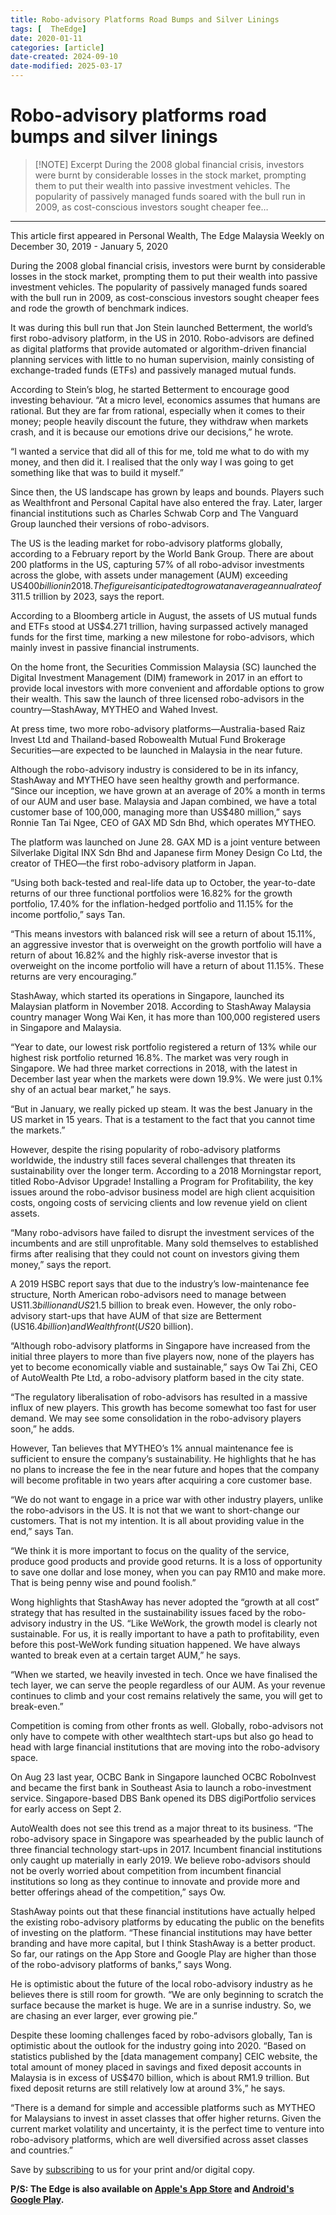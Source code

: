```yaml
---
title: Robo-advisory Platforms Road Bumps and Silver Linings
tags: [  TheEdge]
date: 2020-01-11
categories: [article]
date-created: 2024-09-10
date-modified: 2025-03-17
---
```


# Robo-advisory platforms road bumps and silver linings

> [!NOTE] Excerpt
> During the 2008 global financial crisis, investors were burnt by considerable losses in the stock market, prompting them to put their wealth into passive investment vehicles. The popularity of passively managed funds soared with the bull run in 2009, as cost-conscious investors sought cheaper fee…

---

This article first appeared in Personal Wealth, The Edge Malaysia Weekly on December 30, 2019 - January 5, 2020

During the 2008 global financial crisis, investors were burnt by considerable losses in the stock market, prompting them to put their wealth into passive investment vehicles. The popularity of passively managed funds soared with the bull run in 2009, as cost-conscious investors sought cheaper fees and rode the growth of benchmark indices.

It was during this bull run that Jon Stein launched Betterment, the world’s first robo-advisory platform, in the US in 2010. Robo-advisors are defined as digital platforms that provide automated or algorithm-driven financial planning services with little to no human supervision, mainly consisting of exchange-traded funds (ETFs) and passively managed mutual funds.

According to Stein’s blog, he started Betterment to encourage good investing behaviour. “At a micro level, economics assumes that humans are rational. But they are far from rational, especially when it comes to their money; people heavily discount the future, they withdraw when markets crash, and it is because our emotions drive our decisions,” he wrote.

“I wanted a service that did all of this for me, told me what to do with my money, and then did it. I realised that the only way I was going to get something like that was to build it myself.”

Since then, the US landscape has grown by leaps and bounds. Players such as Wealthfront and Personal Capital have also entered the fray. Later, larger financial institutions such as Charles Schwab Corp and The Vanguard Group launched their versions of robo-advisors.

The US is the leading market for robo-advisory platforms globally, according to a February report by the World Bank Group. There are about 200 platforms in the US, capturing 57% of all robo-advisor investments across the globe, with assets under management (AUM) exceeding US$400 billion in 2018. The figure is anticipated to grow at an average annual rate of 31%, reaching almost US$1.5 trillion by 2023, says the report.

According to a Bloomberg article in August, the assets of US mutual funds and ETFs stood at US$4.271 trillion, having surpassed actively managed funds for the first time, marking a new milestone for robo-advisors, which mainly invest in passive financial instruments.

On the home front, the Securities Commission Malaysia (SC) launched the Digital Investment Management (DIM) framework in 2017 in an effort to provide local investors with more convenient and affordable options to grow their wealth. This saw the launch of three licensed robo-advisors in the country—StashAway, MYTHEO and Wahed Invest.

At press time, two more robo-advisory platforms—Australia-based Raiz Invest Ltd and Thailand-based Robowealth Mutual Fund Brokerage Securities—are expected to be launched in Malaysia in the near future.

Although the robo-advisory industry is considered to be in its infancy, StashAway and MYTHEO have seen healthy growth and performance. “Since our inception, we have grown at an average of 20% a month in terms of our AUM and user base. Malaysia and Japan combined, we have a total customer base of 100,000, managing more than US$480 million,” says Ronnie Tan Tai Ngee, CEO of GAX MD Sdn Bhd, which operates MYTHEO.

The platform was launched on June 28. GAX MD is a joint venture between Silverlake Digital INX Sdn Bhd and Japanese firm Money Design Co Ltd, the creator of THEO—the first robo-advisory platform in Japan.

“Using both back-tested and real-life data up to October, the year-to-date returns of our three functional portfolios were 16.82% for the growth portfolio, 17.40% for the inflation-hedged portfolio and 11.15% for the income portfolio,” says Tan.

“This means investors with balanced risk will see a return of about 15.11%, an aggressive investor that is overweight on the growth portfolio will have a return of about 16.82% and the highly risk-averse investor that is overweight on the income portfolio will have a return of about 11.15%. These returns are very encouraging.”

StashAway, which started its operations in Singapore, launched its Malaysian platform in November 2018. According to StashAway Malaysia country manager Wong Wai Ken, it has more than 100,000 registered users in Singapore and Malaysia.

“Year to date, our lowest risk portfolio registered a return of 13% while our highest risk portfolio returned 16.8%. The market was very rough in Singapore. We had three market corrections in 2018, with the latest in December last year when the markets were down 19.9%. We were just 0.1% shy of an actual bear market,” he says.

“But in January, we really picked up steam. It was the best January in the US market in 15 years. That is a testament to the fact that you cannot time the markets.”

However, despite the rising popularity of robo-advisory platforms worldwide, the industry still faces several challenges that threaten its sustainability over the longer term. According to a 2018 Morningstar report, titled Robo-Advisor Upgrade! Installing a Program for Profitability, the key issues around the robo-advisor business model are high client acquisition costs, ongoing costs of servicing clients and low revenue yield on client assets.

“Many robo-advisors have failed to disrupt the investment services of the incumbents and are still unprofitable. Many sold themselves to established firms after realising that they could not count on investors giving them money,” says the report.

A 2019 HSBC report says that due to the industry’s low-maintenance fee structure, North American robo-advisors need to manage between US$11.3 billion and US$21.5 billion to break even. However, the only robo-advisory start-ups that have AUM of that size are Betterment (US$16.4 billion) and Wealthfront (US$20 billion).

“Although robo-advisory platforms in Singapore have increased from the initial three players to more than five players now, none of the players has yet to become economically viable and sustainable,” says Ow Tai Zhi, CEO of AutoWealth Pte Ltd, a robo-advisory platform based in the city state.

“The regulatory liberalisation of robo-advisors has resulted in a massive influx of new players. This growth has become somewhat too fast for user demand. We may see some consolidation in the robo-advisory players soon,” he adds.

However, Tan believes that MYTHEO’s 1% annual maintenance fee is sufficient to ensure the company’s sustainability. He highlights that he has no plans to increase the fee in the near future and hopes that the company will become profitable in two years after acquiring a core customer base.

“We do not want to engage in a price war with other industry players, unlike the robo-advisors in the US. It is not that we want to short-change our customers. That is not my intention. It is all about providing value in the end,” says Tan.

“We think it is more important to focus on the quality of the service, produce good products and provide good returns. It is a loss of opportunity to save one dollar and lose money, when you can pay RM10 and make more. That is being penny wise and pound foolish.”

Wong highlights that StashAway has never adopted the “growth at all cost” strategy that has resulted in the sustainability issues faced by the robo-advisory industry in the US. “Like WeWork, the growth model is clearly not sustainable. For us, it is really important to have a path to profitability, even before this post-WeWork funding situation happened. We have always wanted to break even at a certain target AUM,” he says.

“When we started, we heavily invested in tech. Once we have finalised the tech layer, we can serve the people regardless of our AUM. As your revenue continues to climb and your cost remains relatively the same, you will get to break-even.”

Competition is coming from other fronts as well. Globally, robo-advisors not only have to compete with other wealthtech start-ups but also go head to head with large financial institutions that are moving into the robo-advisory space.

On Aug 23 last year, OCBC Bank in Singapore launched OCBC RoboInvest and became the first bank in Southeast Asia to launch a robo-investment service. Singapore-based DBS Bank opened its DBS digiPortfolio services for early access on Sept 2.

AutoWealth does not see this trend as a major threat to its business. “The robo-advisory space in Singapore was spearheaded by the public launch of three financial technology start-ups in 2017. Incumbent financial institutions only caught up materially in early 2019. We believe robo-advisors should not be overly worried about competition from incumbent financial institutions so long as they continue to innovate and provide more and better offerings ahead of the competition,” says Ow.

StashAway points out that these financial institutions have actually helped the existing robo-advisory platforms by educating the public on the benefits of investing on the platform. “These financial institutions may have better branding and have more capital, but I think StashAway is a better product. So far, our ratings on the App Store and Google Play are higher than those of the robo-advisory platforms of banks,” says Wong.

He is optimistic about the future of the local robo-advisory industry as he believes there is still room for growth. “We are only beginning to scratch the surface because the market is huge. We are in a sunrise industry. So, we are chasing an ever larger, ever growing pie.”

Despite these looming challenges faced by robo-advisors globally, Tan is optimistic about the outlook for the industry going into 2020. “Based on statistics published by the \[data management company\] CEIC website, the total amount of money placed in savings and fixed deposit accounts in Malaysia is in excess of US$470 billion, which is about RM1.9 trillion. But fixed deposit returns are still relatively low at around 3%,” he says.

“There is a demand for simple and accessible platforms such as MYTHEO for Malaysians to invest in asset classes that offer higher returns. Given the current market volatility and uncertainty, it is the perfect time to venture into robo-advisory platforms, which are well diversified across asset classes and countries.”

Save by [subscribing](https://subscribe.theedgemalaysia.com/) to us for your print and/or digital copy.

**P/S: The Edge is also available on [Apple's App Store](https://itunes.apple.com/us/app/the-edge-markets/id990567068?ls=1&mt=8) and [Android's Google Play](https://play.google.com/store/apps/details?id=com.bizedge.theedgemarkets.malaysia).**
